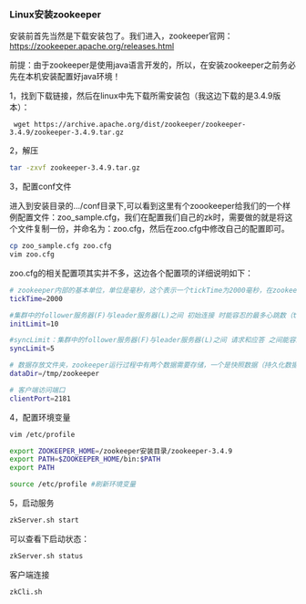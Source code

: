 ### Linux安装zookeeper

安装前首先当然是下载安装包了。我们进入，zookeeper官网： https://zookeeper.apache.org/releases.html

前提：由于zookeeper是使用java语言开发的，所以，在安装zookeeper之前务必先在本机安装配置好java环境！

1，找到下载链接，然后在linux中先下载所需安装包（我这边下载的是3.4.9版本）：

```shell
 wget https://archive.apache.org/dist/zookeeper/zookeeper-3.4.9/zookeeper-3.4.9.tar.gz
```

2，解压

```sh
tar -zxvf zookeeper-3.4.9.tar.gz
```

3，配置conf文件

进入到安装目录的…/conf目录下,可以看到这里有个zoookeeper给我们的一个样例配置文件：zoo_sample.cfg，我们在配置我们自己的zk时，需要做的就是将这个文件复制一份，并命名为：zoo.cfg，然后在zoo.cfg中修改自己的配置即可。

```sh
cp zoo_sample.cfg zoo.cfg
vim zoo.cfg
```

zoo.cfg的相关配置项其实并不多，这边各个配置项的详细说明如下：

```sh
# zookeeper内部的基本单位，单位是毫秒，这个表示一个tickTime为2000毫秒，在zookeeper的其他配置中，都是基于tickTime来做换算的
tickTime=2000

#集群中的follower服务器(F)与leader服务器(L)之间 初始连接 时能容忍的最多心跳数（tickTime的数量）。
initLimit=10

#syncLimit：集群中的follower服务器(F)与leader服务器(L)之间 请求和应答 之间能容忍的最多心跳数（tickTime的数量）
syncLimit=5

# 数据存放文件夹，zookeeper运行过程中有两个数据需要存储，一个是快照数据（持久化数据）另一个是事务日志
dataDir=/tmp/zookeeper

# 客户端访问端口
clientPort=2181
```

4，配置环境变量

```sh
vim /etc/profile

export ZOOKEEPER_HOME=/zookeeper安装目录/zookeeper-3.4.9
export PATH=$ZOOKEEPER_HOME/bin:$PATH
export PATH

source /etc/profile #刷新环境变量
```

5，启动服务

```sh
zkServer.sh start
```

可以查看下启动状态：

```sh
zkServer.sh status
```

客户端连接

```sh
zkCli.sh
```